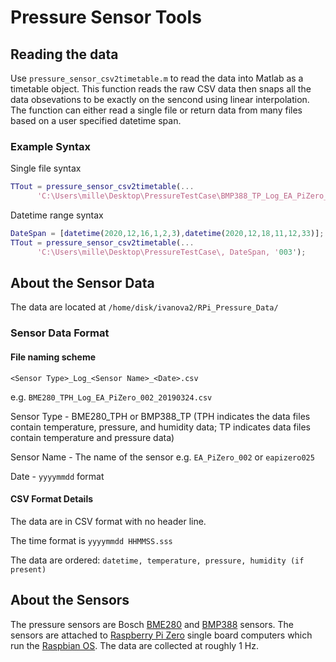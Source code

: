# Pressure Sensor Tools

## Reading the data
Use `pressure_sensor_csv2timetable.m` to read the data into Matlab as a timetable object. 
This function reads the raw CSV data then snaps all the data obsevations to be exactly on the sencond using linear interpolation. The function can either read a single file or return data from many files based on a user specified datetime span.

### Example Syntax
Single file syntax
```matlab
TTout = pressure_sensor_csv2timetable(...
      'C:\Users\mille\Desktop\PressureTestCase\BMP388_TP_Log_EA_PiZero_006_20201030.csv');
```

Datetime range syntax
```matlab
DateSpan = [datetime(2020,12,16,1,2,3),datetime(2020,12,18,11,12,33)];
TTout = pressure_sensor_csv2timetable(...
      'C:\Users\mille\Desktop\PressureTestCase\, DateSpan, '003');
```


## About the Sensor Data

The data are located at `/home/disk/ivanova2/RPi_Pressure_Data/`

### Sensor Data Format
#### File naming scheme

`<Sensor Type>_Log_<Sensor Name>_<Date>.csv`

e.g. `BME280_TPH_Log_EA_PiZero_002_20190324.csv`

Sensor Type - BME280_TPH or BMP388_TP (TPH indicates the data files contain temperature, pressure, and humidity data; TP indicates data files contain temperature and pressure data)

Sensor Name - The name of the sensor e.g. `EA_PiZero_002` or `eapizero025`

Date - `yyyymmdd` format

#### CSV Format Details

The data are in CSV format with no header line.

The time format is `yyyymmdd HHMMSS.sss`

The data are ordered: `datetime, temperature, pressure, humidity (if present)`

## About the Sensors
The pressure sensors are Bosch [BME280](https://www.adafruit.com/product/2652) and [BMP388](https://www.adafruit.com/product/3966) sensors. 
The sensors are attached to [Raspberry Pi Zero](https://www.raspberrypi.org/products/raspberry-pi-zero-w/) single board computers which run the [Raspbian OS](https://www.raspberrypi.org/documentation/raspbian/).
The data are collected at roughly 1 Hz.



